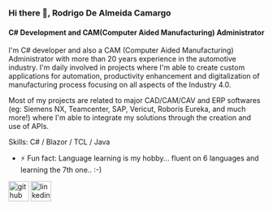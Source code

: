 ### Hi there 👋, Rodrigo De Almeida Camargo
#### C# Development and CAM(Computer Aided Manufacturing) Administrator
I'm C# developer and also a CAM (Computer Aided Manufacturing) Administrator with more than 20 years experience in the automotive industry. I'm daily involved in projects where I'm able to create custom applications for automation, productivity enhancement and digitalization of manufacturing process focusing on all aspects of the Industry 4.0.

Most of my projects are related to major CAD/CAM/CAV and ERP softwares (eg: Siemens NX, Teamcenter, SAP, Vericut, Roboris Eureka, and much more!) where I'm able to integrate my solutions through the creation and use of APIs.

Skills: C# / Blazor / TCL / Java

- ⚡ Fun fact: Language learning is my hobby... fluent on 6 languages and learning the 7th one.. :-) 


[<img src='https://cdn.jsdelivr.net/npm/simple-icons@3.0.1/icons/github.svg' alt='github' height='40'>](https://github.com/racamargo)  [<img src='https://cdn.jsdelivr.net/npm/simple-icons@3.0.1/icons/linkedin.svg' alt='linkedin' height='40'>](https://www.linkedin.com/in/rodrigodealmeidacamargo/)  

